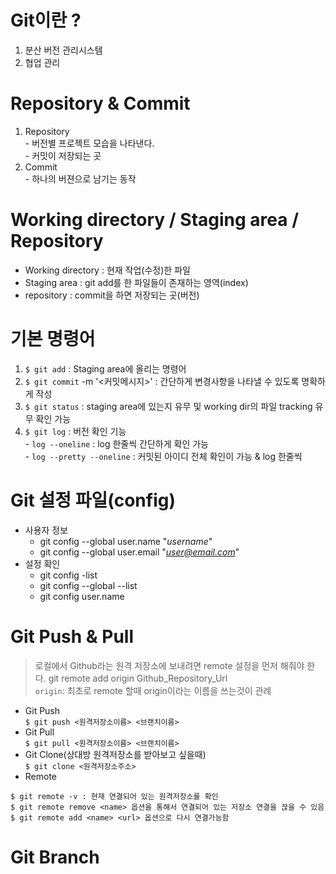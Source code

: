 # Git이란 ?
  1. 분산 버전 관리시스템
  2. 협업 관리 

# Repository & Commit 
  1. Repository</br>
    - 버전별 프로젝트 모습을 나타낸다.</br>
    - 커밋이 저장되는 곳
  2. Commit</br>
    - 하나의 버젼으로 남기는 동작

# Working directory / Staging area / Repository
  - Working directory : 현재 작업(수정)한 파일
  - Staging area : git add를 한 파일들이 존재하는 영역(index)
  - repository : commit을 하면 저장되는 곳(버전)

# 기본 명령어
  1. `$ git add` <file> : Staging area에 올리는 명령어
  2. `$ git commit` -m '<커밋메시지>' : 간단하게 변경사항을 나타낼 수 있도록 명확하게 작성
  3. `$ git status` : staging area에 있는지 유무 및 working dir의 파일 tracking 유무 확인 가능
  4. `$ git log` : 버전 확인 기능 </br>
    - `log --oneline` : log 한줄씩 간단하게 확인 가능 </br>
    - `log --pretty --oneline` : 커밋된 아이디 전체 확인이 가능 & log 한줄씩

# Git 설정 파일(config)
  - 사용자 정보 
    * git config --global user.name "*username*"
    * git config --global user.email "*user@email.com*"
  - 설정 확인
    * git config -list
    * git config --global --list
    * git config user.name

# Git Push & Pull 
  > 로컬에서 Github라는 원격 저장소에 보내려면 remote 설정을 먼저 해줘야 한다.
  > git remote add origin Github_Repository_Url </br>
    `origin`: 최초로 remote 할때 origin이라는 이름을 쓰는것이 관례
  
  * Git Push </br>
  ```$ git push <원격저장소이름> <브랜치이름>```
  * Git Pull </br>
  ```$ git pull <원격저장소이름> <브랜치이름>```
  * Git Clone(상대방 원격저장소를 받아보고 싶을때) </br>
  ```$ git clone <원격저장소주소>```
  * Remote 
  ```
  $ git remote -v : 현재 연결되어 있는 원격저장소를 확인
  $ git remote remove <name> 옵션을 통해서 연결되어 있는 저장소 연결을 끊을 수 있음
  $ git remote add <name> <url> 옵션으로 다시 연결가능함
  ```
  
# Git Branch
